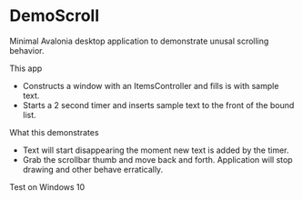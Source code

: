 # DemoScroll

Minimal Avalonia desktop application to demonstrate unusal scrolling behavior.

This app

- Constructs a window with an ItemsController and fills is with sample text.
- Starts a 2 second timer and inserts sample text to the front of the bound list.

What this demonstrates

- Text will start disappearing the moment new text is added by the timer.
- Grab the scrollbar thumb and move back and forth. Application will stop drawing and other behave erratically.

Test on Windows 10